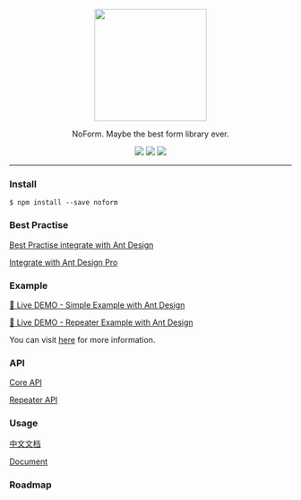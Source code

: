 <p align="center"><img width="200" src="https://img.alicdn.com/tfs/TB1BaF2ueuSBuNjy1XcXXcYjFXa-275-191.svg"></p>

<p align="center">NoForm. Maybe the best form library ever.</p>

<p align="center">
  <a href="https://github.com/alibaba/ice/blob/master/LICENSE"><img src="https://img.shields.io/badge/license-MIT-brightgreen.svg"></a>
  <img src="https://api.travis-ci.org/alibaba/noform.svg?branch=master">
  <a href="https://codeclimate.com/github/alibaba/noform/test_coverage"><img src="https://api.codeclimate.com/v1/badges/5d238ef911e7a20269a4/test_coverage" /></a>
</p>

---

### Install

```shell
$ npm install --save noform
```

### Best Practise

[Best Practise integrate with Ant Design](https://alibaba.github.io/noform/#/docs?md=easy/best-practise-antd)

[Integrate with Ant Design Pro](https://alibaba.github.io/noform/#/docs?md=easy/advanced/antd-pro-demand)

### Example

[🌈 Live DEMO - Simple Example with Ant Design](https://alibaba.github.io/noform/examples/build)

[🌈 Live DEMO - Repeater Example with Ant Design](https://alibaba.github.io/noform/examples/build)

You can visit [here](https://github.com/quirkyshop/noform-examples) for more information.

### API

[Core API](https://alibaba.github.io/noform/#/api?md=all)

[Repeater API](https://alibaba.github.io/noform/#/api?md=repeater)

### Usage

[中文文档](https://alibaba.github.io/noform/#/zh-CN/)

[Document](https://alibaba.github.io/noform/#/en-US/)

### Roadmap

